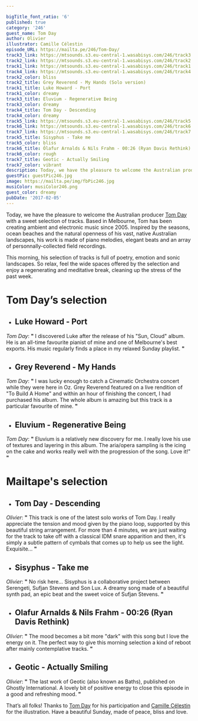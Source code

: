 ```yaml
---

bigTitle_font_ratio: '6'
published: true
category: '246'
guest_name: Tom Day
author: Olivier
illustrator: Camille Célestin
episode_URL: https://mailta.pe/246/Tom-Day/
track3_link: https://mtsounds.s3.eu-central-1.wasabisys.com/246/track3.mp3
track2_link: https://mtsounds.s3.eu-central-1.wasabisys.com/246/track2.mp3
track1_link: https://mtsounds.s3.eu-central-1.wasabisys.com/246/track1.mp3
track4_link: https://mtsounds.s3.eu-central-1.wasabisys.com/246/track4.mp3
track2_color: bliss
track2_title: Grey Reverend - My Hands (Solo version)
track1_title: Luke Howard - Port
track1_color: dreamy
track3_title: Eluvium - Regenerative Being
track3_color: dreamy
track4_title: Tom Day - Descending
track4_color: dreamy
track5_link: https://mtsounds.s3.eu-central-1.wasabisys.com/246/track5.mp3
track6_link: https://mtsounds.s3.eu-central-1.wasabisys.com/246/track6.mp3
track7_link: https://mtsounds.s3.eu-central-1.wasabisys.com/246/track7.mp3
track5_title: Sisyphus - Take me
track5_color: bliss
track6_title: Ólafur Arnalds & Nils Frahm - 00:26 (Ryan Davis Rethink)
track6_color: rough
track7_title: Geotic - Actually Smiling
track7_color: vibrant
description: Today, we have the pleasure to welcome the Australian producer Tom Day for a sweet selection of tracks. Based in Melbourne, Tom has been creating ambient and electronic music since 2005. Inspired by seasons, ocean beaches and natural openness of large Australian landscapes, his work is made of piano melodies, elegant beats and an array of personnaly-collected field recordings.
guestPic: guestPic246.jpg
image: https://mailta.pe/img/fbPic246.jpg
musiColor: musiColor246.png
guest_color: dreamy
pubDate: '2017-02-05'
---
```

Today, we have the pleasure to welcome the Australian producer [Tom Day](http://music.tomday.me) with a sweet selection of tracks. Based in Melbourne, Tom has been creating ambient and electronic music since 2005. Inspired by the seasons, ocean beaches and the natural openness of his vast, native Australian landscapes, his work is made of piano melodies, elegant beats and an array of personnally-collected field recordings.

<p>This morning, his selection of tracks is full of poetry, emotion and sonic landscapes. So relax, feel the wide spaces offered by the selection and enjoy a regenerating and meditative break, cleaning up the stress of the past week.


# **Tom Day’s selection**

+ ## Luke Howard - Port
_Tom Day_: **"** I discovered Luke after the release of his "Sun, Cloud" album. He is an all-time favourite pianist of mine and one of Melbourne's best exports. His music regularly finds a place in my relaxed Sunday playlist. **"** 

+ ## Grey Reverend - My Hands
_Tom Day_: **"** I was lucky enough to catch a Cinematic Orchestra concert while they were here in Oz. Grey Reverend featured on a live rendition of "To Build A Home" and within an hour of finishing the concert, I had purchased his album. The whole album is amazing but this track is a particular favourite of mine. **"** 

+ ## Eluvium - Regenerative Being
_Tom Day_: **"** Eluvium is a relatively new discovery for me. I really love his use of textures and layering in this album. The aria/opera sampling is the icing on the cake and works really well with the progression of the song. Love it!" **"** 


# Mailtape's selection

+ ## Tom Day - Descending
_Olivier_: **"** This track is one of the latest solo works of Tom Day. I really appreciate the tension and mood given by the piano loop, supported by this beautiful string arrangement. For more than 4 minutes, we are just waiting for the track to take off with a classical IDM snare apparition and then, it's simply a subtle pattern of cymbals that comes up to help us see the light. Exquisite... **"**  

+ ## Sisyphus - Take me

_Olivier_: **"** No risk here… Sisyphus is a collaborative project between Serengeti, Sufjan Stevens and Son Lux. A dreamy song made of a beautiful synth pad, an epic beat and the sweet voice of Sufjan Stevens. **"** 

+ ## Olafur Arnalds & Nils Frahm - 00:26 (Ryan Davis Rethink)
_Olivier_: **"** The mood becomes a bit more "dark" with this song but I love the energy on it. The perfect way to give this morning selection a kind of reboot after mainly contemplative tracks. **"** 

+ ## Geotic - Actually Smiling
_Olivier_: **"** The last work of Geotic (also known as Baths), published on Ghostly International. A lovely bit of positive energy to close this episode in a good and refreshing mood. **"** 


That’s all folks! Thanks to [Tom Day](https://www.facebook.com/tomdaymusicaus/ "Tom Day's Facebook page") for his participation and [Camille Célestin](http://www.slipontherock.com "Camille Celestin's Portfolio") for the illustration. Have a beautiful Sunday, made of peace, bliss and love.

